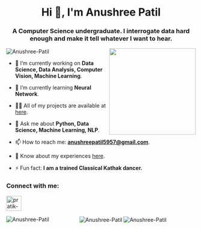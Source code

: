 <h1 align="center">Hi 👋, I'm Anushree Patil</h1>
<h3 align="center">A Computer Science undergraduate. I interrogate data hard enough and make it tell whatever I want to hear.</h3>
<img align='right' src="https://media.giphy.com/media/M9gbBd9nbDrOTu1Mqx/giphy.gif" width="230">


<p align="left"> <img src="https://komarev.com/ghpvc/?username=Anushree-Patil&label=Profile%20views&color=0e75b6&style=flat" alt="Anushree-Patil" /> </p>

<!--<p align="left"><img src="https://github-profile-trophy.vercel.app/?username=Anushree-Patil" alt="Anushree-Patil" /></a> </p>-->



- 🔭 I’m currently working on **Data Science, Data Analysis, Computer Vision, Machine Learning**.

- 🌱 I’m currently learning **Neural Network**.

- 👨‍💻 All of my projects are available at [here]().

- 💬 Ask me about **Python, Data Science, Machine Learning, NLP**.

- 📫 How to reach me: **anushreepatil5957@gmail.com**.

- 📄 Know about my experiences [here](https://drive.google.com/file/d/1jLrZkPsCzjg6M6iDdPqN9uewOJLM6I5N/view?usp=sharing).

- ⚡ Fun fact: **I am a trained Classical Kathak dancer.**





<h3 align="left">Connect with me:</h3>
<p align="left">
<a href="https://www.linkedin.com/in/anushree-patil-0611b2158/" target="blank"><img align="center" src="https://img.icons8.com/color/48/000000/linkedin.png" alt="pratik-rupani"  width="40px" /></a>
</p>

<!--<h3 align="left">Languages and Tools:</h3>
<p align="left">  <a href="https://getbootstrap.com" target="_blank"> <img src="https://devicons.github.io/devicon/devicon.git/icons/bootstrap/bootstrap-plain.svg" alt="bootstrap" width="40" height="40"/> </a> <a href="https://www.w3schools.com/cpp/" target="_blank"> <img src="https://devicons.github.io/devicon/devicon.git/icons/cplusplus/cplusplus-original.svg" alt="cplusplus" width="40" height="40"/> </a><a href="https://laravel.com/docs/8.x" target="_blank"> <img src="https://upload.wikimedia.org/wikipedia/commons/thumb/9/9a/Laravel.svg/1200px-Laravel.svg.png" alt="laravel" width="40" height="40"/> </a><a href="https://www.tutorialspoint.com/python_pandas/index.htm" target="_blank"> <img src="https://encrypted-tbn0.gstatic.com/images?q=tbn:ANd9GcRXCDD7q7wCVdRNtROzgtARnDThPmab6k2x7Q&usqp=CAU" alt="pandas" width="40" height="40"/> </a> <a href="https://numpy.org/doc/" target="_blank"> <img src="https://logodix.com/logo/1811106.png" alt="numpy" width="40" height="40"/> </a><a href="https://www.tableau.com/support/help" target="_blank"> <img src="https://i.pinimg.com/originals/86/35/88/863588a71e465cc3aa5d822c0feafea9.png" alt="tableau" width="40" height="40"/> </a><a href="https://seaborn.pydata.org/" target="_blank"> <img src="https://user-images.githubusercontent.com/315810/92161415-9e357100-edfe-11ea-917d-f9e33fd60741.png" alt="seaborn" width="40" height="40"/> </a><a href="https://matplotlib.org/3.3.3/contents.html" target="_blank"> <img src="https://matplotlib.org/_static/logo2_compressed.svg" alt="matplot" width="40" height="40"/> </a><a href="https://www.w3schools.com/css/" target="_blank"> <img src="https://devicons.github.io/devicon/devicon.git/icons/css3/css3-original-wordmark.svg" alt="css3" width="40" height="40"/> </a> <a href="https://git-scm.com/" target="_blank"> <img src="https://www.vectorlogo.zone/logos/git-scm/git-scm-icon.svg" alt="git" width="40" height="40"/> </a> <a href="https://www.w3.org/html/" target="_blank"> <img src="https://devicons.github.io/devicon/devicon.git/icons/html5/html5-original-wordmark.svg" alt="html5" width="40" height="40"/> </a>  <a href="https://developer.mozilla.org/en-US/docs/Web/JavaScript" target="_blank"> <img src="https://devicons.github.io/devicon/devicon.git/icons/javascript/javascript-original.svg" alt="javascript" width="40" height="40"/> </a> <a href="https://www.mathworks.com/" target="_blank"> <img src="https://raw.githubusercontent.com/simple-icons/simple-icons/master/icons/mathworks.svg" alt="matlab" width="40" height="40"/> </a>  <a href="https://www.mysql.com/" target="_blank"> <img src="https://devicons.github.io/devicon/devicon.git/icons/mysql/mysql-original-wordmark.svg" alt="mysql" width="40" height="40"/> </a>  <a href="https://opencv.org/" target="_blank"> <img src="https://www.vectorlogo.zone/logos/opencv/opencv-icon.svg" alt="opencv" width="40" height="40"/> </a> <a href="https://www.php.net" target="_blank"> <img src="https://devicons.github.io/devicon/devicon.git/icons/php/php-original.svg" alt="php" width="40" height="40"/> </a> <a href="https://www.python.org" target="_blank"> <img src="https://devicons.github.io/devicon/devicon.git/icons/python/python-original.svg" alt="python" width="40" height="40"/> </a>  <a href="https://reactjs.org/" target="_blank"> <img src="https://devicons.github.io/devicon/devicon.git/icons/react/react-original-wordmark.svg" alt="react" width="40" height="40"/> </a>  <a href="https://scikit-learn.org/" target="_blank"> <img src="https://upload.wikimedia.org/wikipedia/commons/0/05/Scikit_learn_logo_small.svg" alt="scikit_learn" width="40" height="40"/> </a>  </p>-->
<p align="center">

<img align="left" src="https://github-readme-stats.vercel.app/api/top-langs?username=Anushree-Patil&show_icons=true&locale=en&layout=compact" alt="Anushree-Patil" />

<img align="center" src="https://github-readme-stats.vercel.app/api?username=Anushree-Patil&show_icons=true&locale=en" alt="Anushree-Patil" />

<img align="center" src="https://github-readme-streak-stats.herokuapp.com/?user=Anushree-Patil&" alt="Anushree-Patil" />
</p>

